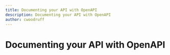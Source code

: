 ```yaml
---
title: Documenting your API with OpenAPI
description: Documenting your API with OpenAPI
author: cwoodruff
---
```

# Documenting your API with OpenAPI